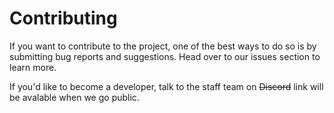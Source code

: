 # Contributing

If you want to contribute to the project, one of the best ways to do so is by submitting bug reports and suggestions. Head over to our issues section to learn more.

If you'd like to become a developer, talk to the staff team on ~~Discord~~ link will be avalable when we go public.
